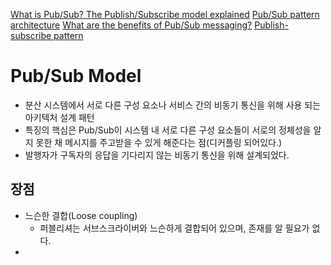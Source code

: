 [What is Pub/Sub? The Publish/Subscribe model explained](https://ably.com/topic/pub-sub?utm_source=chatgpt.com)
[Pub/Sub pattern architecture](https://ably.com/topic/pub-sub-architecture)
[What are the benefits of Pub/Sub messaging?](https://ably.com/topic/pub-sub-benefits)
[Publish-subscribe pattern](https://en.wikipedia.org/wiki/Publish%E2%80%93subscribe_pattern?utm_source=chatgpt.com)
# Pub/Sub Model
- 분산 시스템에서 서로 다른 구성 요소나 서비스 간의 비동기 통신을 위해 사용 되는 아키텍처 설계 패턴
- 특징의 핵심은 Pub/Sub이 시스템 내 서로 다른 구성 요소들이 서로의 정체성을 알지 못한 채 메시지를 주고받을 수 있게 해준다는 점(디커플링 되어있다.)
- 발행자가 구독자의 응답을 기다리지 않는 비동기 통신을 위해 설계되었다.
## 장점
- 느슨한 결합(Loose coupling)
	- 퍼블리셔는 서브스크라이버와 느슨하게 결합되어 있으며, 존재를 알 필요가 없다.
- 